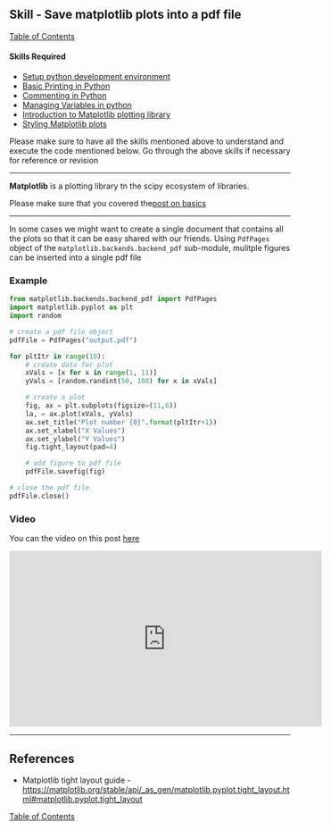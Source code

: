 ## Skill - Save matplotlib plots into a pdf file
[Table of Contents](https://nagasudhir.blogspot.com/2020/04/taming-python-table-of-contents.html)
#### Skills Required
* [Setup python development environment](https://nagasudhir.blogspot.com/2020/04/setup-python-development-environment_14.html)
* [Basic Printing in Python](https://nagasudhir.blogspot.com/2020/04/basic-printing-in-python.html)
* [Commenting in Python](https://nagasudhir.blogspot.com/2020/04/comments-in-python.html)
* [Managing Variables in python](https://nagasudhir.blogspot.com/2020/04/managing-variables-in-python.html)
* [Introduction to Matplotlib plotting library](https://nagasudhir.blogspot.com/2020/05/intro-to-matplotlib.html)
* [Styling Matplotlib plots](https://nagasudhir.blogspot.com/2020/05/styling-matplotlib-plots.html)

Please make sure to have all the skills mentioned above to understand and execute the code mentioned below. Go through the above skills if necessary for reference or revision

<hr/>

**Matplotlib** is a plotting library tn the scipy ecosystem of libraries.

Please make sure that you covered the[post on basics](https://nagasudhir.blogspot.com/2020/05/intro-to-matplotlib.html)
<hr/>

In some cases we might want to create a single document that contains all the plots so that it can be easy shared with our friends.
Using ```PdfPages``` object of the ```matplotlib.backends.backend_pdf``` sub-module, mulitple figures can be inserted into a single pdf file

### Example
```python
from matplotlib.backends.backend_pdf import PdfPages
import matplotlib.pyplot as plt
import random

# create a pdf file object
pdfFile = PdfPages("output.pdf")

for pltItr in range(10):
    # create data for plot
    xVals = [x for x in range(1, 11)]
    yVals = [random.randint(50, 100) for x in xVals]

    # create a plot
    fig, ax = plt.subplots(figsize=(11,6))
    la, = ax.plot(xVals, yVals)
    ax.set_title("Plot number {0}".format(pltItr+1))
    ax.set_xlabel("X Values")
    ax.set_ylabel("Y Values")
    fig.tight_layout(pad=4)

    # add figure to pdf file
    pdfFile.savefig(fig)

# close the pdf file
pdfFile.close()
```

### Video
You can the video on this post [here](https://youtu.be/NVU669QpL-g)

<iframe width="560" height="315" src="https://www.youtube.com/embed/NVU669QpL-g" title="YouTube video player" frameborder="0" allow="accelerometer; autoplay; clipboard-write; encrypted-media; gyroscope; picture-in-picture" allowfullscreen></iframe>

<hr/>

## References
* Matplotlib tight layout guide - https://matplotlib.org/stable/api/_as_gen/matplotlib.pyplot.tight_layout.html#matplotlib.pyplot.tight_layout

[Table of Contents](https://nagasudhir.blogspot.com/2020/04/taming-python-table-of-contents.html)

<!--stackedit_data:
eyJoaXN0b3J5IjpbMTgzMTc0MTAwOSwtNTkxMzUxNzU1LC0xMz
g1NDIwMzIzLC0xMzAyNzg2Mjg3LC0zMDU0MjkyNzgsLTEzMzYy
Mjc1ODEsNDY3ODQ0ODIwXX0=
-->